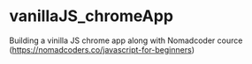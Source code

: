 # vanillaJS_chromeApp
Building a vinilla JS chrome app along with Nomadcoder cource (https://nomadcoders.co/javascript-for-beginners)
